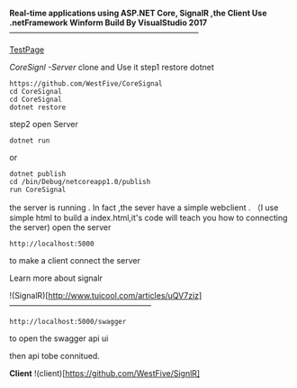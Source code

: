 ﻿**Real-time applications using ASP.NET Core, SignalR ,the Client Use .netFramework Winform Build By VisualStudio 2017**————————————————————————

[TestPage](http://http://139.199.225.84/)

*CoreSignl -Server*
clone and Use it 
step1 
restore dotnet 
```
https://github.com/WestFive/CoreSignal
cd CoreSignal
cd CoreSignal
dotnet restore
```
step2
open Server
```
dotnet run 
```
or
```
dotnet publish 
cd /bin/Debug/netcoreapp1.0/publish 
run CoreSignal
```
the server is running .
In fact ,the sever have a simple webclient .
（I use simple html to build a index.html,it's code will teach you how to connecting the server)
open the server 
```
http://localhost:5000
```
to make a client connect the server 

Learn  more about signalr

!(SignalR)[http://www.tuicool.com/articles/uQV7ziz]
——————————————————<br>

```
http://localhost:5000/swagger 
```
to open the swagger api ui  

then  api tobe connitued.



**Client**
!(client)[https://github.com/WestFive/SignlR]

